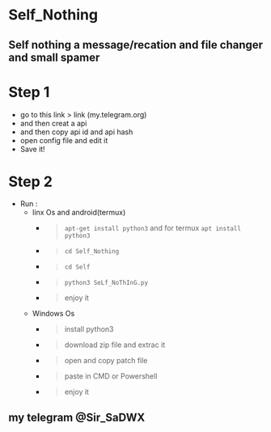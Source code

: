 # Self_Nothing
## Self nothing a message/recation and file changer and small spamer
# Step 1
  - go to this link > link (my.telegram.org)
  - and then creat a api
  - and then copy api id and api hash
  - open config file and edit it
  - Save it!
# Step 2
  - Run :
    -  linx Os and android(termux)
        - > `apt-get install python3` and for termux `apt install python3`
        - > `cd Self_Nothing`
        - > `cd Self`
        - > `python3 SeLf_NoThInG.py`
        - > enjoy it
    - Windows Os
      - > install python3
      - > download zip file and extrac it
      - > open and copy patch file
      - > paste in CMD or Powershell
      - > enjoy it
## my telegram @Sir_SaDWX 

